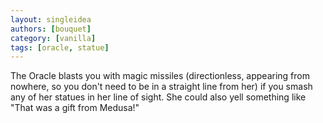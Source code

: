 ```yaml
---
layout: singleidea
authors: [bouquet]
category: [vanilla]
tags: [oracle, statue]
---
```

The Oracle blasts you with magic missiles (directionless, appearing from nowhere, so you don't need to be in a straight line from her) if you smash any of her statues in her line of sight. She could also yell something like "That was a gift from Medusa!"
